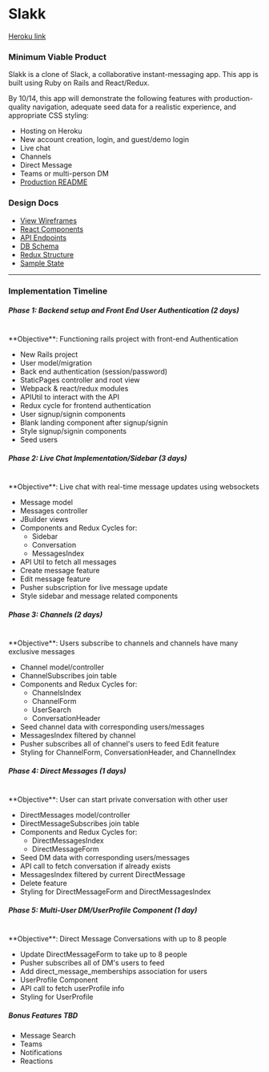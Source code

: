 # Slakk

[Heroku link](https://slakk.herokuapp.com/)

### Minimum Viable Product

Slakk is a clone of Slack, a collaborative instant-messaging app. This app is built using Ruby on Rails and React/Redux.

By 10/14, this app will demonstrate the following features with production-quality navigation, adequate seed data for a realistic experience, and appropriate CSS styling:

- Hosting on Heroku
- New account creation, login, and guest/demo login
- Live chat
- Channels
- Direct Message
- Teams or multi-person DM
- [Production README](../README.md)

### Design Docs
- [View Wireframes](./docs/wireframes)
- [React Components](./docs/component-heirarchy.md)
- [API Endpoints](./docs/api-endpoints.md)
- [DB Schema](./docs/schema.md)
- [Redux Structure](./docs/redux-structure.md)
- [Sample State](./docs/sample-state.md)

---
### Implementation Timeline

##### Phase 1: Backend setup and Front End User Authentication (2 days)
<br/>
**Objective**: Functioning rails project with front-end Authentication

 - New Rails project
 - User model/migration
 - Back end authentication (session/password)
 - StaticPages controller and root view
 - Webpack & react/redux modules
 - APIUtil to interact with the API
 - Redux cycle for frontend authentication
 - User signup/signin components
 - Blank landing component after signup/signin
 - Style signup/signin components
 - Seed users

##### Phase 2: Live Chat Implementation/Sidebar (3 days)
<br/>
**Objective**: Live chat with real-time message updates using websockets

- Message model
- Messages controller
- JBuilder views
- Components and Redux Cycles for:
  - Sidebar
  - Conversation
  - MessagesIndex
- API Util to fetch all messages
- Create message feature
- Edit message feature
- Pusher subscription for live message update
- Style sidebar and message related components


##### Phase 3: Channels (2 days)
<br/>
**Objective**: Users subscribe to channels and channels have many exclusive messages

- Channel model/controller
- ChannelSubscribes join table
- Components and Redux Cycles for:
  - ChannelsIndex
  - ChannelForm
  - UserSearch
  - ConversationHeader
- Seed channel data with corresponding users/messages
- MessagesIndex filtered by channel
- Pusher subscribes all of channel's users to feed
Edit feature
- Styling for ChannelForm, ConversationHeader, and ChannelIndex

##### Phase 4: Direct Messages (1 days)
<br/>
**Objective**: User can start private conversation with other user

- DirectMessages model/controller
- DirectMessageSubscribes join table
- Components and Redux Cycles for:
  - DirectMessagesIndex
  - DirectMessageForm
- Seed DM data with corresponding users/messages
- API call to fetch conversation if already exists
- MessagesIndex filtered by current DirectMessage
- Delete feature
- Styling for DirectMessageForm and DirectMessagesIndex

##### Phase 5: Multi-User DM/UserProfile Component (1 day)
<br/>
**Objective**: Direct Message Conversations with up to 8 people

- Update DirectMessageForm to take up to 8 people
- Pusher subscribes all of DM's users to feed
- Add direct_message_memberships association for users
- UserProfile Component
- API call to fetch userProfile info
- Styling for UserProfile

##### Bonus Features TBD

- Message Search
- Teams
- Notifications
- Reactions
